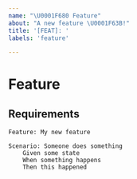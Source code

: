 ```yaml
---
name: "\U0001F680 Feature"
about: "A new feature \U0001F63B!"
title: '[FEAT]: '
labels: 'feature'

---
```


# Feature
<!-- A clear description of the feature -->

## Requirements

```gherkin
Feature: My new feature

Scenario: Someone does something
    Given some state
    When something happens
    Then this happened 
```
